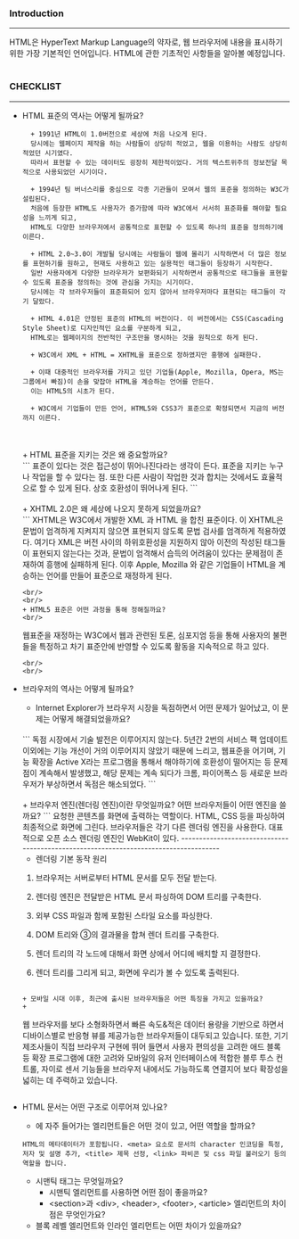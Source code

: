 ### Introduction
------------------------------------------------------------------
HTML은 HyperText Markup Language의 약자로, 웹 브라우저에 내용을 표시하기 위한 가장 기본적인 언어입니다. HTML에 관한 기초적인 사항들을 알아볼 예정입니다.
<br/>
<br/>
### CHECKLIST
-------------------------------------------------------------
+ HTML 표준의 역사는 어떻게 될까요?
  ```
    + 1991년 HTML이 1.0버전으로 세상에 처음 나오게 된다.
    당시에는 웹페이지 제작을 하는 사람들이 상당히 적었고, 웹을 이용하는 사람도 상당히 적었던 시기였다.
    따라서 표현할 수 있는 데이터도 굉장히 제한적이었다. 거의 텍스트위주의 정보전달 목적으로 사용되었던 시기이다.

    + 1994년 팀 버너스리를 중심으로 각종 기관들이 모여서 웹의 표준을 정의하는 W3C가 설립된다.
    처음에 등장한 HTML도 사용자가 증가함에 따라 W3C에서 서서히 표준화를 해야할 필요성을 느끼게 되고,
    HTML도 다양한 브라우저에서 공통적으로 표현할 수 있도록 하나의 표준을 정의하기에 이른다.
    
    + HTML 2.0~3.0이 개발될 당시에는 사람들이 웹에 몰리기 시작하면서 더 많은 정보를 표현하기를 원하고, 현재도 사용하고 있는 실용적인 태그들이 등장하기 시작한다.
    일반 사용자에게 다양한 브라우저가 보편화되기 시작하면서 공통적으로 태그들을 표현할 수 있도록 표준을 정의하는 것에 관심을 가지는 시기이다.
    당시에는 각 브라우저들이 표준화되어 있지 않아서 브라우저마다 표현되는 태그들이 각기 달랐다.

    + HTML 4.01은 안정된 표준의 HTML의 버전이다. 이 버전에서는 CSS(Cascading Style Sheet)로 디자인적인 요소를 구분하게 되고,
    HTML로는 웹페이지의 전반적인 구조만을 명시하는 것을 원칙으로 하게 된다.
    
    + W3C에서 XML + HTML = XHTML을 표준으로 정하였지만 흥행에 실패한다.
    
    + 이때 대중적인 브라우저를 가지고 있던 기업들(Apple, Mozilla, Opera, MS는 그룹에서 빠짐)이 손을 맞잡아 HTML을 계승하는 언어를 만든다. 
    이는 HTML5의 시초가 된다.
    
    + W3C에서 기업들이 만든 언어, HTML5와 CSS3가 표준으로 확정되면서 지금의 버전까지 이른다.
  ```
  <br/>
  <br/>
  + HTML 표준을 지키는 것은 왜 중요할까요?
  <br/>
  ```
  표준이 있다는 것은 접근성이 뛰어나진다라는 생각이 든다. 표준을 지키는 누구나 작업을 할 수 있다는 점.
  또한 다른 사람이 작업한 것과 합치는 것에서도 효율적으로 할 수 있게 된다. 상호 호환성이 뛰어나게 된다.
  ```
  <br/>
  <br/>
  + XHTML 2.0은 왜 세상에 나오지 못하게 되었을까요?
  <br/>
  ```
  XHTML은 W3C에서 개발한 XML 과 HTML 을 합친 표준이다. 이 XHTML은 문법이 엄격하게 지켜지지 않으면 표현되지 않도록
  문법 검사를 엄격하게 적용하였다. 여기다 XML은 버전 사이의 하위호환성을 지원하지 않아 이전의 작성된 태그들이
  표현되지 않는다는 것과, 문법이 엄격해서 습득의 어려움이 있다는 문제점이 존재하여 흥행에 실패하게 된다.
  이후 Apple, Mozilla 와 같은 기업들이 HTML을 계승하는 언어를 만들어 표준으로 재정하게 된다.
  
  ```
  <br/>
  <br/>
  + HTML5 표준은 어떤 과정을 통해 정해질까요?
  <br/> 
  ```
  웹표준을 재정하는 W3C에서 웹과 관련된 토론, 심포지엄 등을 통해 사용자의 불편들을 특정하고 차기 표준안에 반영할 수 있도록 활동을 지속적으로 하고 있다.
  
  ```
  <br/>
  <br/>
+ 브라우저의 역사는 어떻게 될까요?
  <br/>
  + Internet Explorer가 브라우저 시장을 독점하면서 어떤 문제가 일어났고, 이 문제는 어떻게 해결되었을까요?
  <br/>
  ```
  독점 시장에서 기술 발전은 이루어지지 않는다. 5년간 2번의 서비스 팩 업데이트 이외에는 기능 개선이 거의 이루어지지 않았기 때문에 느리고,
  웹표준을 어기며, 기능 확장을 Active X라는 프로그램을 통해서 해야하기에 호환성이 떨어지는 등 문제점이 계속해서 발생했고,
  해당 문제는 계속 되다가 크롬, 파이어폭스 등 새로운 브라우저가 부상하면서 독점은 해소되었다.
  ```
  <br/><br/>
  + 브라우저 엔진(렌더링 엔진)이란 무엇일까요? 어떤 브라우저들이 어떤 엔진을 쓸까요?
  ```
  요청한 콘텐츠를 화면에 출력하는 역할이다. HTML, CSS 등을 파싱하여 최종적으로 화면에 그린다.
  브라우저들은 각기 다른 렌더링 엔진을 사용한다. 대표적으로 오픈 소스 렌더링 엔진인 WebKit이 있다.
  -------------------------------------------------------------------------------------
  
  + 렌더링 기본 동작 원리
  
  1. 브라우저는 서버로부터 HTML 문서를 모두 전달 받는다.
  
  2. 렌더링 엔진은 전달받은 HTML 문서 파싱하여 DOM 트리를 구축한다.

  3. 외부 CSS 파일과 함께 포함된 스타일 요소를 파싱한다. 

  4. DOM 트리와 ③의 결과물을 합쳐 렌더 트리를 구축한다.

  5. 렌더 트리의 각 노드에 대해서 화면 상에서 어디에 배치할 지 결정한다.

  6. 렌더 트리를 그리게 되고, 화면에 우리가 볼 수 있도록 출력된다.
  ```
  
  + 모바일 시대 이후, 최근에 출시된 브라우저들은 어떤 특징을 가지고 있을까요?
  + 
  ```
  웹 브라우저를 보다 소형화하면서 빠른 속도&적은 데이터 용량을 기반으로 하면서 디바이스별로 반응형 뷰를 제공가능한 브라우저들이 대두되고 있습니다.
  또한, 기기 제조사들이 직접 브라우저 구현에 뛰어 들면서 사용자 편의성을 고려한 애드 블록 등 확장 프로그램에 대한 고려와 
  모바일의 유저 인터페이스에 적합한 블루 투스 컨트롤, 자이로 센서 기능들을 브라우저 내에서도 가능하도록 연결지어 보다 확장성을 넓히는 데 주력하고 있습니다.


  ```
+ HTML 문서는 어떤 구조로 이루어져 있나요?
  + <head>에 자주 들어가는 엘리먼트들은 어떤 것이 있고, 어떤 역할을 할까요?
  ```
  HTML의 메타데이터가 포함됩니다. <meta> 요소로 문서의 character 인코딩을 특정, 저자 및 설명 추가, <title> 제목 선정, <link> 파비콘 및 css 파일 불러오기 등의 역할을 합니다.
  ```
  
  + 시맨틱 태그는 무엇일까요?
    + 시맨틱 엘리먼트를 사용하면 어떤 점이 좋을까요?
    + &#60;section&#62;과 &#60;div&#62;, &#60;header&#62;, &#60;footer&#62;, &#60;article&#62; 엘리먼트의 차이점은 무엇인가요?
  + 블록 레벨 엘리먼트와 인라인 엘리먼트는 어떤 차이가 있을까요?
